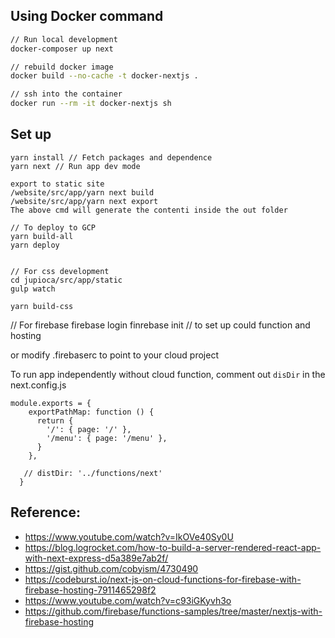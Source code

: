## Using Docker command
```sh
// Run local development
docker-composer up next

// rebuild docker image 
docker build --no-cache -t docker-nextjs .

// ssh into the container
docker run --rm -it docker-nextjs sh
```


## Set up
```
yarn install // Fetch packages and dependence
yarn next // Run app dev mode

export to static site
/website/src/app/yarn next build
/website/src/app/yarn next export
The above cmd will generate the contenti inside the out folder

// To deploy to GCP
yarn build-all
yarn deploy


// For css development
cd jupioca/src/app/static
gulp watch

yarn build-css

```

// For firebase
firebase login
finrebase init // to set up could function and hosting

or modify .firebaserc to point to your cloud project


To run app independently without cloud function, comment out `disDir` in the next.config.js

```
module.exports = {
    exportPathMap: function () {
      return {
        '/': { page: '/' },
        '/menu': { page: '/menu' },
      }
    },
    
   // distDir: '../functions/next'
  }

```


## Reference:
* https://www.youtube.com/watch?v=IkOVe40Sy0U
* https://blog.logrocket.com/how-to-build-a-server-rendered-react-app-with-next-express-d5a389e7ab2f/
* https://gist.github.com/cobyism/4730490
* https://codeburst.io/next-js-on-cloud-functions-for-firebase-with-firebase-hosting-7911465298f2
* https://www.youtube.com/watch?v=c93iGKyvh3o
* https://github.com/firebase/functions-samples/tree/master/nextjs-with-firebase-hosting
